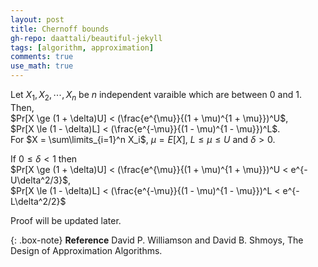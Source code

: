 ```yaml
---
layout: post
title: Chernoff bounds
gh-repo: daattali/beautiful-jekyll
tags: [algorithm, approximation]
comments: true
use_math: true
---
```


Let $X_1, X_2, \cdots, X_n$ be $n$ independent varaible which are between $0$ and $1$.
Then, <br>
$Pr[X \ge (1 + \delta)U] < (\frac{e^{\mu}}{(1 + \mu)^{1 + \mu}})^U$,<br>
$Pr[X \le (1 - \delta)L] < (\frac{e^{-\mu}}{(1 - \mu)^{1 - \mu}})^L$.<br>
For $X = \sum\limits_{i=1}^n X_i$, $\mu = E[X]$, $L \le \mu \le U$ and $\delta > 0$.

If $0 \le \delta < 1$ then <br>
$Pr[X \ge (1 + \delta)U] < (\frac{e^{\mu}}{(1 + \mu)^{1 + \mu}})^U < e^{-U\delta^2/3}$,<br>
$Pr[X \le (1 - \delta)L] < (\frac{e^{-\mu}}{(1 - \mu)^{1 - \mu}})^L < e^{-L\delta^2/2}$<br>

Proof will be updated later.

{: .box-note}
**Reference** David P. Williamson and David B. Shmoys, The Design of Approximation Algorithms.